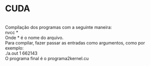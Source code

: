 # CUDA
<br>
Compilação dos programas com a seguinte maneira:
<br>
nvcc *
<br>
Onde * é o nome do arquivo.
<br>
Para compilar, fazer passar as entradas como argumentos, como por exemplo:
<br>
./a.out 1 662143
<br>
O programa final é o programa2kernel.cu
<br>
